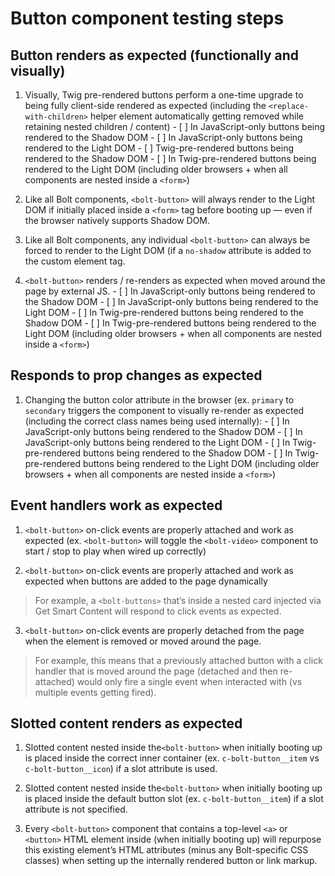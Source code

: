 # Button component testing steps

## Button renders as expected (functionally and visually)
  1. Visually, Twig pre-rendered buttons perform a one-time upgrade to being fully client-side rendered as expected (including the `<replace-with-children>` helper element automatically getting removed while retaining nested children / content)
    - [ ] In JavaScript-only buttons being rendered to the Shadow DOM
    - [ ] In JavaScript-only buttons being rendered to the Light DOM
    - [ ] Twig-pre-rendered buttons being rendered to the Shadow DOM
    - [ ] In Twig-pre-rendered buttons being rendered to the Light DOM (including older browsers + when all components are nested inside a  `<form>`)

  2. Like all Bolt components, `<bolt-button>`  will always render to the Light DOM if initially placed inside a `<form>`  tag before booting up — even if the browser natively supports Shadow DOM.

  3. Like all Bolt components, any individual `<bolt-button>`  can always be forced to render to the Light DOM (if a `no-shadow` attribute is added to the custom element tag.

  4. `<bolt-button>` renders / re-renders as expected when moved around the page by external JS.
    - [ ] In JavaScript-only buttons being rendered to the Shadow DOM
    - [ ] In JavaScript-only buttons being rendered to the Light DOM
    - [ ] In Twig-pre-rendered buttons being rendered to the Shadow DOM
    - [ ] In Twig-pre-rendered buttons being rendered to the Light DOM (including older browsers + when all components are nested inside a  `<form>`)

## Responds to prop changes as expected
  1. Changing the button color attribute in the browser (ex. `primary` to `secondary` triggers the component to visually re-render as expected (including the correct class names being used internally):
    - [ ] In JavaScript-only buttons being rendered to the Shadow DOM
    - [ ] In JavaScript-only buttons being rendered to the Light DOM
    - [ ] In Twig-pre-rendered buttons being rendered to the Shadow DOM
    - [ ] In Twig-pre-rendered buttons being rendered to the Light DOM (including older browsers + when all components are nested inside a  `<form>`)

## Event handlers work as expected		
  1. `<bolt-button>` on-click events are properly attached and work as expected (ex. `<bolt-button>` will toggle the `<bolt-video>` component to start / stop to play when wired up correctly)

  2. `<bolt-button>` on-click events are properly attached and work as expected when buttons are added to the page dynamically 

> For example,  a `<bolt-buttons>` that’s inside a nested card injected via Get Smart Content will respond to click events as expected.

  3. `<bolt-button>` on-click events are properly detached from the page when the element is removed or moved around the page. 

> For example, this means that a previously attached button  with a click handler that is moved around the page (detached and then re-attached) would only fire a single event when interacted with (vs multiple events getting fired).

## Slotted content renders as expected
  1. Slotted content nested inside the`<bolt-button>` when initially booting up is placed inside the correct inner container (ex. `c-bolt-button__item` vs `c-bolt-button__icon`) if a slot attribute is used.

  2. Slotted content nested inside the`<bolt-button>` when initially booting up is placed inside the default button slot (ex. `c-bolt-button__item`) if a slot attribute is not specified.

  3. Every  `<bolt-button>` component that contains a top-level `<a>` or `<button>` HTML element inside (when initially booting up) will repurpose this existing element’s HTML attributes (minus any Bolt-specific CSS classes) when setting up the internally rendered button or link markup.
